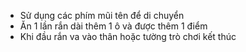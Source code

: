 + Sử dụng các phím mũi tên để di chuyển
+ Ăn 1 lần rắn dài thêm 1 ô và được thêm 1 điểm
+ Khi đầu rắn va vào thân hoặc tường trò chơi kết thúc
